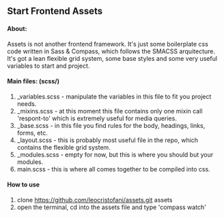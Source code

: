 ## Start Frontend Assets

#### About:

Assets is not another frontend framework. It's just some boilerplate css code written in Sass & Compass, which follows the SMACSS arquitecture. It's got a lean flexible grid system, some base styles and some very useful variables to start and project.

#### Main files: (scss/)

1. _variables.scss - manipulate the variables in this file to fit you project needs.
2. _mixins.scss - at this moment this file contains only one mixin call 'respont-to' which is extremely useful for media queries.
3. _base.scss - in this file you find rules for the body, headings, links, forms, etc.
4. _layout.scss - this is probably most useful file in the repo, which contains the flexible grid system.
5. _modules.scss - empty for now, but this is where you should but your modules.
6. main.scss - this is where all comes together to be compiled into css.

#### How to use

1. clone https://github.com/leocristofani/assets.git assets
2. open the terminal, cd into the assets file and type 'compass watch'
